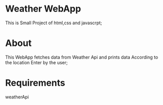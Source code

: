 # Weather WebApp
This is Small Project of html,css and javascrpt;

# About
This WebApp fetches data from Weather Api and prints data According to the location Enter by the user; 

# Requirements 
weatherApi 
